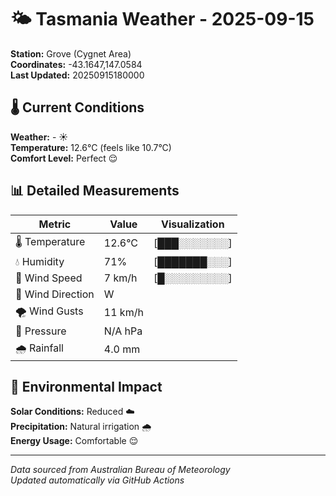 # 🌤️ Tasmania Weather - 2025-09-15

**Station:** Grove (Cygnet Area)  
**Coordinates:** -43.1647,147.0584  
**Last Updated:** 20250915180000

## 🌡️ Current Conditions

**Weather:** - ☀️  
**Temperature:** 12.6°C (feels like 10.7°C)  
**Comfort Level:** Perfect 😌

## 📊 Detailed Measurements

| Metric | Value | Visualization |
|--------|-------|---------------|
| 🌡️ Temperature | 12.6°C | [███░░░░░░░] |
| 💧 Humidity | 71% | [███████░░░] |
| 💨 Wind Speed | 7 km/h | [█░░░░░░░░░] |
| 🧭 Wind Direction | W | |
| 🌪️ Wind Gusts | 11 km/h | |
| 🔽 Pressure | N/A hPa | |
| 🌧️ Rainfall | 4.0 mm | |

## 🌱 Environmental Impact

**Solar Conditions:** Reduced ☁️  
**Precipitation:** Natural irrigation 🌧️  
**Energy Usage:** Comfortable 😌

---
*Data sourced from Australian Bureau of Meteorology*  
*Updated automatically via GitHub Actions*
